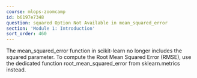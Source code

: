 ```yaml
---
course: mlops-zoomcamp
id: b6197e7348
question: squared Option Not Available in mean_squared_error
section: 'Module 1: Introduction'
sort_order: 460
---
```


The mean_squared_error function in scikit-learn no longer includes the squared parameter. To compute the Root Mean Squared Error (RMSE), use the dedicated function root_mean_squared_error from sklearn.metrics instead.

